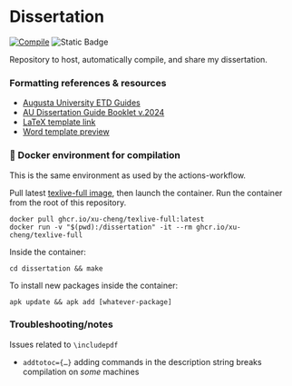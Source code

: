 # Dissertation


[![Compile](https://github.com/nkrusch/thesis/actions/workflows/compile.yaml/badge.svg)](https://github.com/nkrusch/thesis/actions/workflows/compile.yaml)
![Static Badge](https://img.shields.io/badge/draft-FF4081?style=flat-square&logo=%20&logoColor=ffffff&label=Status&labelColor=333333)

Repository to host, automatically compile, and share my dissertation.

### Formatting references & resources

* [Augusta University ETD Guides](https://guides.augusta.edu/etd)
* [AU Dissertation Guide Booklet v.2024](https://augustauniversity.app.box.com/s/vj0ygpy8tvyqmsbae8y0qp9767ta7jb9)
* [LaTeX template link](https://github.com/aubertc/au_ccs_dissertation_template/)
* [Word template preview](https://augustauniversity.box.com/s/jcdajhkgoeedza3aabeb9x1fer8dv84t)

### 🐳 Docker environment for compilation

This is the same environment as used by the actions-workflow.

Pull latest [texlive-full image](https://github.com/xu-cheng/latex-docker/pkgs/container/texlive-full), then launch the container.
Run the container from the root of this repository.

```
docker pull ghcr.io/xu-cheng/texlive-full:latest 
docker run -v "$(pwd):/dissertation" -it --rm ghcr.io/xu-cheng/texlive-full
```

Inside the container:
```
cd dissertation && make
```

To install new packages inside the container:
```
apk update && apk add [whatever-package]
```

### Troubleshooting/notes

Issues related to `\includepdf`
* `addtotoc={…}` adding commands in the description string breaks compilation on _some_ machines 
